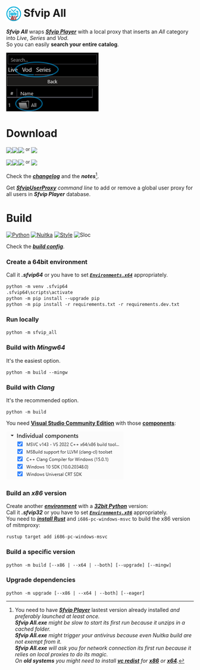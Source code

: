 # <img src="ressources/Sfvip%20All.png" width="40" align="center"> Sfvip All
***Sfvip All*** wraps ***[Sfvip Player](https://github.com/K4L4Uz/SFVIP-Player/tree/master)*** with a local proxy that inserts an _All_ category into _Live_, _Series_ and _Vod_.  
So you can easily **search your entire catalog**.

<img src="ressources/all.png">

# Download
[<img src="https://img.shields.io/badge/Version-1.2.4-informational"><img src="https://img.shields.io/badge/x64-informational?logo=windows&logoColor=white"><img src="https://img.shields.io/badge/Exe-informational">](https://github.com/sebdelsol/sfvip-all/raw/master/build/1.2.4/x64/Sfvip%20All.exe) <sup>or</sup> [<img src="https://img.shields.io/badge/Zip-informational">](https://github.com/sebdelsol/sfvip-all/raw/master/build/1.2.4/x64/Sfvip%20All.zip)

[<img src="https://img.shields.io/badge/Version-1.2.4-informational"><img src="https://img.shields.io/badge/x86-informational?logo=windows&logoColor=white"><img src="https://img.shields.io/badge/Exe-informational">](https://github.com/sebdelsol/sfvip-all/raw/master/build/1.2.4/x86/Sfvip%20All.exe) <sup>or</sup> [<img src="https://img.shields.io/badge/Zip-informational">](https://github.com/sebdelsol/sfvip-all/raw/master/build/1.2.4/x86/Sfvip%20All.zip)

Check the [***changelog***](build/changelog.md) and the ***notes***[^1].

Get [***SfvipUserProxy***](user_proxy_cmd) _command line_ to add or remove a global user proxy for all users in ***Sfvip Player*** database.

[^1]:You need to have ***[Sfvip Player](https://serbianforum-org.translate.goog/threads/sf-vip-plejer.878393/?_x_tr_sl=sr&_x_tr_tl=en)*** lastest version already installed _and preferably launched at least once._  
_**Sfvip All.exe** might be slow to start its first run because it unzips in a cached folder._  
_**Sfvip All.exe** might trigger your antivirus because even Nuitka build are not exempt from it._  
_**Sfvip All.exe** will ask you for network connection its first run because it relies on local proxies to do its magic._  
_On **old systems** you might need to install [**vc redist**](https://learn.microsoft.com/en-GB/cpp/windows/latest-supported-vc-redist) for [**x86**](https://aka.ms/vs/17/release/vc_redist.x86.exe) or [**x64**](https://aka.ms/vs/17/release/vc_redist.x64.exe)._

# Build
[![Python](https://img.shields.io/badge/Python-3.11.5-fbdf79)](https://www.python.org/downloads/release/python-3115/)
[![Nuitka](https://img.shields.io/badge/Nuitka-1.7.10-lightgrey)](https://nuitka.net/)
[![Style](https://img.shields.io/badge/Style-Black-000000)](https://github.com/psf/black)
![Sloc](https://img.shields.io/badge/Sloc-2663-informational)

Check the [***build config***](build_config.py).
### Create a 64bit environment
Call it ***.sfvip64*** or you have to set [***`Environments.x64`***](build_config.py#L28) appropriately.
```console
python -m venv .sfvip64
.sfvip64\scripts\activate
python -m pip install --upgrade pip
python -m pip install -r requirements.txt -r requirements.dev.txt
```

### Run locally
```console
python -m sfvip_all
```
### Build with ***Mingw64***
It's the easiest option.
```console
python -m build --mingw
```
### Build with ***Clang***
It's the recommended option.
```console
python -m build
```
You need [**Visual Studio Community Edition**](https://www.visualstudio.com/en-us/downloads/download-visual-studio-vs.aspx) with those [**components**](ressources/.vsconfig):

<img src="ressources/VS.png">

### Build an ***x86*** version
Create another [***environment***](#Create-the-environment) with a [***32bit Python***](https://www.python.org/ftp/python/3.11.5/python-3.11.5.exe) version:  
Call it ***.sfvip32*** or you have to set [***`Environments.x86`***](build_config.py#L27) appropriately.  
You need to [***install Rust***](https://www.rust-lang.org/fr) and `i686-pc-windows-msvc` to build the x86 version of mitmproxy:  
```console
rustup target add i686-pc-windows-msvc
```
### Build a specific version
```console
python -m build [--x86 | --x64 | --both] [--upgrade] [--mingw]
```
### Upgrade dependencies
```console
python -m upgrade [--x86 | --x64 | --both] [--eager]
```
